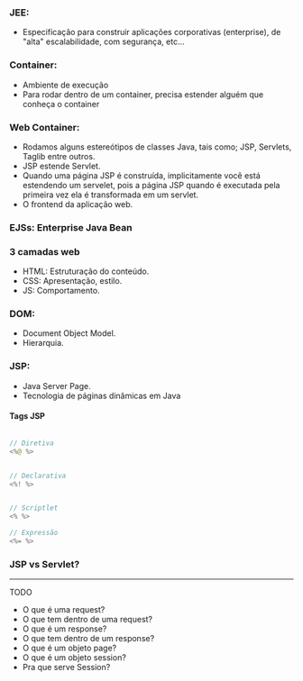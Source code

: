 ### JEE: 
- Especificação para construir aplicações corporativas (enterprise), de "alta" escalabilidade, com segurança, etc...

### Container:
- Ambiente de execução
- Para rodar dentro de um container, precisa estender alguém que conheça o container

### Web Container:
- Rodamos alguns estereótipos de classes Java, tais como; JSP, Servlets, Taglib entre outros.
- JSP estende Servlet.
- Quando uma página JSP é construída, implicitamente você está estendendo um servelet, pois a página JSP quando é executada pela primeira vez ela é transformada em um servlet.
- O frontend da aplicação web.

### EJSs: Enterprise Java Bean 

### 3 camadas web
- HTML: Estruturação do conteúdo.
- CSS: Apresentação, estilo.
- JS: Comportamento.

### DOM:
- Document Object Model.
- Hierarquia.

### JSP:
- Java Server Page.
- Tecnologia de páginas dinâmicas em Java

#### Tags JSP

```java

// Diretiva
<%@ %>


// Declarativa
<%! %>


// Scriptlet
<% %>

// Expressão
<%= %>

```

### JSP vs Servlet?

---
 TODO

* O que é uma request?
* O que tem dentro de uma request?
* O que é um response?
* O que tem dentro de um response?
* O que é um objeto page?
* O que é um objeto session?
* Pra que serve Session?


